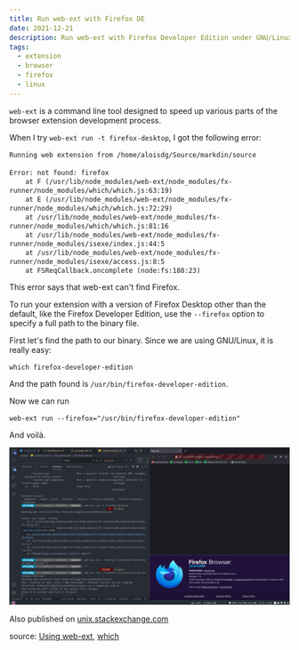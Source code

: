 ```yaml
---
title: Run web-ext with Firefox DE
date: 2021-12-21
description: Run web-ext with Firefox Developer Edition under GNU/Linux
tags:
  - extension
  - browser
  - firefox
  - linux
---
```


`web-ext` is a command line tool designed to speed up various parts of the browser extension development process.

When I try `web-ext run -t firefox-desktop`, I got the following error:
```                                                                      
Running web extension from /home/aloisdg/Source/markdin/source

Error: not found: firefox
    at F (/usr/lib/node_modules/web-ext/node_modules/fx-runner/node_modules/which/which.js:63:19)
    at E (/usr/lib/node_modules/web-ext/node_modules/fx-runner/node_modules/which/which.js:72:29)
    at /usr/lib/node_modules/web-ext/node_modules/fx-runner/node_modules/which/which.js:81:16
    at /usr/lib/node_modules/web-ext/node_modules/fx-runner/node_modules/isexe/index.js:44:5
    at /usr/lib/node_modules/web-ext/node_modules/fx-runner/node_modules/isexe/access.js:8:5
    at FSReqCallback.oncomplete (node:fs:188:23)
```
This error says that web-ext can't find Firefox.

To run your extension with a version of Firefox Desktop other than the default, like the Firefox Developer Edition, use the `--firefox` option to specify a full path to the binary file.

First let's find the path to our binary. Since we are using GNU/Linux, it is really easy:

    which firefox-developer-edition

And the path found is `/usr/bin/firefox-developer-edition`.

Now we can run

    web-ext run --firefox="/usr/bin/firefox-developer-edition"

And voilà.

![screenshot](/static/img/web-ext-ff-de.png)


Also published on [unix.stackexchange.com](https://unix.stackexchange.com/questions/683321/how-to-run-web-ext-with-firefox-de-under-linux/683322#683322)

source: [Using web-ext](https://extensionworkshop.com/documentation/develop/getting-started-with-web-ext/#using-web-ext-section), [which](https://unix.stackexchange.com/questions/19369/how-to-find-the-installation-path-for-a-software-under-linux)